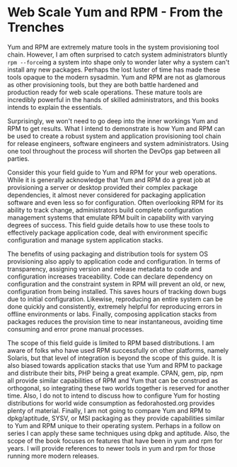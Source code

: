 # Web Scale Yum and RPM - From the Trenches

Yum and RPM are extremely mature tools in the system provisioning tool chain.  However, I am often surprised to catch system administrators bluntly `rpm --force`ing a system into shape only to wonder later why a system can't install any new packages.  Perhaps the lost luster of time has made these tools opaque to the modern sysadmin.  Yum and RPM are not as glamorous as other provisioning tools, but they are both battle hardened and production ready for web scale operations.  These mature tools are incredibly powerful in the hands of skilled administrators, and this books intends to explain the essentials.

Surprisingly, we won't need to go deep into the inner workings Yum and RPM to get results.  What I intend to demonstrate is how Yum and RPM can be used to create a robust system and application provisioning tool chain for release engineers, software engineers and system administrators.  Using one tool throughout the process will shorten the DevOps gap between all parties.

Consider this your field guide to Yum and RPM for your web operations.  While it is generally acknowledge that Yum and RPM do a great job at provisioning a server or desktop provided their complex package dependencies, it almost never considered for packaging application software and even less so for configuration.  Often overlooking RPM for its ability to track change, administrators build complete configuration management systems that emulate RPM built in capability with varying degrees of success.  This field guide details how to use these tools to effectively package application code, deal with environment specific configuration and manage system application stacks.

The benefits of using packaging and distribution tools for system OS provisioning also apply to application code and configuration.  In terms of transparency, assigning version and release metadata to code and configuration increases traceability.  Code can declare dependency on configuration and the constraint system in RPM will prevent an old, or new, configuration from being installed.  This saves hours of tracking down bugs due to initial configuration.  Likewise, reproducing an entire system can be done quickly and consistently, extremely helpful for reproducing errors in offline environments or labs.  Finally, composing application stacks from packages reduces the provision time to near instantaneous, avoiding time consuming and error prone manual processes.

The scope of this field guide is limited to RPM based distributions.  I am aware of folks who have used RPM successfully on other platforms, namely Solaris, but that level of integration is beyond the scope of this guide.  It is also biased towards application stacks that use Yum and RPM to package and distribute their bits, PHP being a great example.  CPAN, gem, pip, npm all provide similar capabilities of RPM and Yum that can be construed as orthogonal, so integrating these two worlds together is reserved for another time.  Also, I do not to intend to discuss how to configure Yum for hosting distributions for world wide consumption as fedorahosted.org provides plenty of material.  Finally, I am not going to compare Yum and RPM to dpkg/aptitude, SYSV, or MSI packaging as they provide capabilities similar to Yum and RPM unique to their operating system.  Perhaps in a follow on series I can apply these same techniques using dpkg and aptitude.  Also, the scope of the book focuses on features that have been in yum and rpm for years.  I will provide references to newer tools in yum and rpm for those running more modern releases. 
